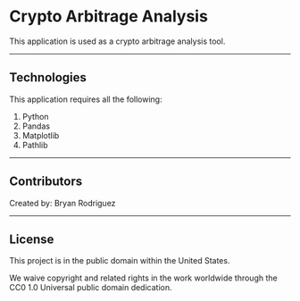 # Crypto Arbitrage Analysis

This application is used as a crypto arbitrage analysis tool.

---

## Technologies

This application requires all the following:

1. Python 
2. Pandas
3. Matplotlib
4. Pathlib

---

## Contributors

Created by: Bryan Rodriguez

---

## License

This project is in the public domain within the United States.

We waive copyright and related rights in the work worldwide through the CC0 1.0 Universal public domain dedication.

